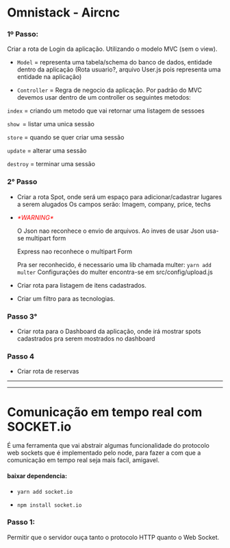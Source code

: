 # Omnistack - Aircnc

### 1º Passo:
  Criar a rota de Login da aplicação. Utilizando o modelo MVC (sem o view).

 * ``Model`` = representa uma tabela/schema do banco de dados, entidade dentro da aplicação (Rota usuario?, arquivo User.js pois representa uma entidade na aplicação)

  * ``Controller`` =  Regra de negocio da aplicação. Por padrão do MVC devemos usar dentro de um controller os seguintes metodos:

  ```index``` = criando um metodo que vai retornar uma listagem de sessoes

  ```show ```= listar uma unica sessão

  ```store``` = quando se quer criar uma sessão

  ```update``` = alterar uma sessão

  ```destroy``` = terminar uma sessão

### 2° Passo

   * Criar a rota Spot, onde será um espaço para adicionar/cadastrar lugares a serem alugados
  Os campos serão: Imagem, company, price, techs

  * <p><span style="color:red"><em>*WARNING*</em></span></p>
      O Json nao reconhece o envio de arquivos. Ao inves de usar Json usa-se multipart form

      Express nao reconhece o multipart Form

      Pra ser reconhecido, é necessario uma lib chamada multer: 
      ``yarn add multer``
      Configurações do multer encontra-se em src/config/upload.js

  * Criar rota para listagem de itens cadastrados.
  * Criar um filtro para as tecnologias.

### Passo 3°

  * Criar rota para o Dashboard da aplicação, onde irá mostrar spots cadastrados pra serem mostrados no dashboard


### Passo 4

  * Criar rota de reservas
   
---------------------------------------------------------

---------------------------------------------------------

# Comunicação em tempo real com SOCKET.io

É uma ferramenta que vai abstrair algumas funcionalidade do protocolo web sockets que é implementado pelo node, para fazer a com que a comunicação em tempo real seja mais facil, amigavel.

#### baixar dependencia:
* ``yarn add socket.io``

* ``npm install socket.io``

### Passo 1:

Permitir que o servidor ouça tanto o protocolo HTTP quanto o Web Socket.
